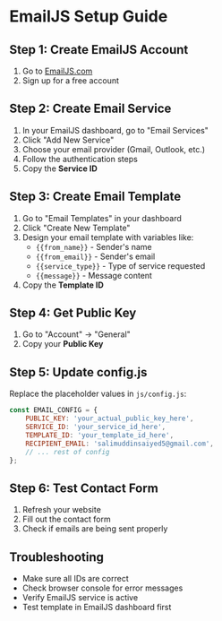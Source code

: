 # EmailJS Setup Guide

## Step 1: Create EmailJS Account
1. Go to [EmailJS.com](https://www.emailjs.com/)
2. Sign up for a free account

## Step 2: Create Email Service
1. In your EmailJS dashboard, go to "Email Services"
2. Click "Add New Service"
3. Choose your email provider (Gmail, Outlook, etc.)
4. Follow the authentication steps
5. Copy the **Service ID**

## Step 3: Create Email Template
1. Go to "Email Templates" in your dashboard
2. Click "Create New Template"
3. Design your email template with variables like:
   - `{{from_name}}` - Sender's name
   - `{{from_email}}` - Sender's email
   - `{{service_type}}` - Type of service requested
   - `{{message}}` - Message content
4. Copy the **Template ID**

## Step 4: Get Public Key
1. Go to "Account" → "General"
2. Copy your **Public Key**

## Step 5: Update config.js
Replace the placeholder values in `js/config.js`:

```javascript
const EMAIL_CONFIG = {
    PUBLIC_KEY: 'your_actual_public_key_here',
    SERVICE_ID: 'your_service_id_here', 
    TEMPLATE_ID: 'your_template_id_here',
    RECIPIENT_EMAIL: 'salimuddinsaiyed5@gmail.com',
    // ... rest of config
};
```

## Step 6: Test Contact Form
1. Refresh your website
2. Fill out the contact form
3. Check if emails are being sent properly

## Troubleshooting
- Make sure all IDs are correct
- Check browser console for error messages
- Verify EmailJS service is active
- Test template in EmailJS dashboard first

